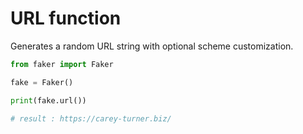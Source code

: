 # **URL** function

Generates a random URL string with optional scheme customization.

```py
from faker import Faker

fake = Faker()

print(fake.url())

# result : https://carey-turner.biz/
```
